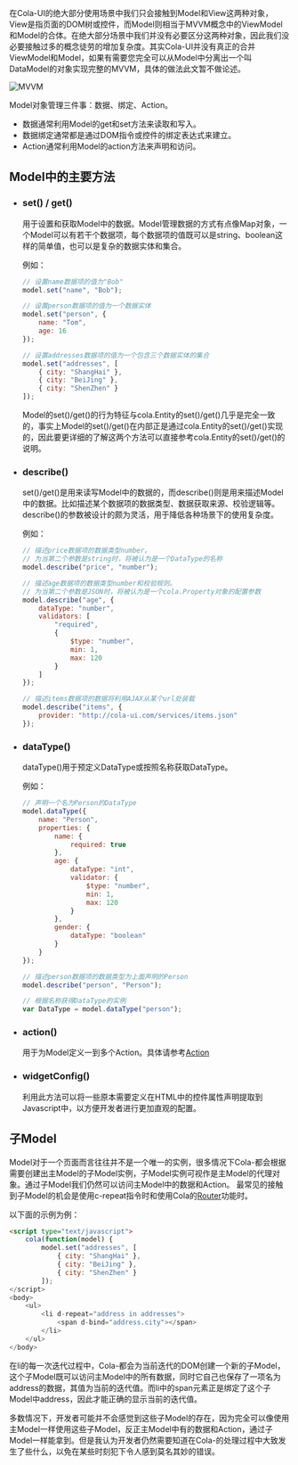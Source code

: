 在Cola-UI的绝大部分使用场景中我们只会接触到Model和View这两种对象，View是指页面的DOM树或控件，而Model则相当于MVVM概念中的ViewModel和Model的合体。在绝大部分场景中我们并没有必要区分这两种对象，因此我们没必要接触过多的概念徒劳的增加复杂度。其实Cola-UI并没有真正的合并ViewModel和Model，如果有需要您完全可以从Model中分离出一个叫DataModel的对象实现完整的MVVM，具体的做法此文暂不做论述。

![MVVM](/resources/images/docs/mvvm.png)

Model对象管理三件事：数据、绑定、Action。

* 数据通常利用Model的get和set方法来读取和写入。
* 数据绑定通常都是通过DOM指令或控件的绑定表达式来建立。
* Action通常利用Model的action方法来声明和访问。

## Model中的主要方法

* ### set() / get()
    用于设置和获取Model中的数据。Model管理数据的方式有点像Map对象，一个Model可以有若干个数据项，每个数据项的值既可以是string、boolean这样的简单值，也可以是复杂的数据实体和集合。

    例如：
    ```javascript
    // 设置name数据项的值为"Bob"
    model.set("name", "Bob");

    // 设置person数据项的值为一个数据实体
    model.set("person", {
        name: "Tom",
        age: 16
    });

    // 设置addresses数据项的值为一个包含三个数据实体的集合
    model.set("addresses", [
        { city: "ShangHai" },
        { city: "BeiJing" },
        { city: "ShenZhen" }
    ]);
    ```

    Model的set()/get()的行为特征与cola.Entity的set()/get()几乎是完全一致的，事实上Model的set()/get()在内部正是通过cola.Entity的set()/get()实现的，因此要更详细的了解这两个方法可以直接参考cola.Entity的set()/get()的说明。

* ### describe()
    set()/get()是用来读写Model中的数据的，而describe()则是用来描述Model中的数据。比如描述某个数据项的数据类型、数据获取来源、校验逻辑等。describe()的参数被设计的颇为灵活，用于降低各种场景下的使用复杂度。

    例如：
    ```javascript
    // 描述price数据项的数据类型number。
    // 为当第二个参数是string时，将被认为是一个DataType的名称
    model.describe("price", "number");

    // 描述age数据项的数据类型number和校验规则。
    // 为当第二个参数是JSON时，将被认为是一个cola.Property对象的配置参数
    model.describe("age", {
        dataType: "number",
        validators: [
            "required",
            {
                $type: "number",
                min: 1,
                max: 120
            }
        ]
    });

    // 描述items数据项的数据将利用AJAX从某个url处装载
    model.describe("items", {
        provider: "http://cola-ui.com/services/items.json"
    });
    ```

* ### dataType()
    dataType()用于预定义DataType或按照名称获取DataType。

    例如：
    ```javascript
    // 声明一个名为Person的DataType
    model.dataType({
        name: "Person",
        properties: {
            name: {
                required: true
            },
            age: {
                dataType: "int",
                validator: {
                    $type: "number",
                    min: 1,
                    max: 120
                }
            },
            gender: {
                dataType: "boolean"
            }
        }
    });

    // 描述person数据项的数据类型为上面声明的Person
    model.describe("person", "Person");

    // 根据名称获得DataType的实例
    var DataType = model.dataType("person");
    ```

* ### action()
    用于为Model定义一到多个Action。具体请参考[Action](action)

* ### widgetConfig()
    利用此方法可以将一些原本需要定义在HTML中的控件属性声明提取到Javascript中，以方便开发者进行更加直观的配置。

## 子Model
Model对于一个页面而言往往并不是一个唯一的实例，很多情况下Cola-都会根据需要创建出主Model的子Model实例，子Model实例可视作是主Model的代理对象。通过子Model我们仍然可以访问主Model中的数据和Action。
最常见的接触到子Model的机会是使用c-repeat指令时和使用Cola的[Router](router)功能时。

以下面的示例为例：
```html
<script type="text/javascript">
    cola(function(model) {
        model.set("addresses", [
            { city: "ShangHai" },
            { city: "BeiJing" },
            { city: "ShenZhen" }
        ]);
</script>
<body>
    <ul>
        <li d-repeat="address in addresses">
            <span d-bind="address.city"></span>
        </li>
    </ul>
</body>
```
在li的每一次迭代过程中，Cola-都会为当前迭代的DOM创建一个新的子Model，这个子Model既可以访问主Model中的所有数据，同时它自己也保存了一项名为address的数据，其值为当前的迭代值。而li中的span元素正是绑定了这个子Model中address，因此才能正确的显示当前的迭代值。

多数情况下，开发者可能并不会感觉到这些子Model的存在，因为完全可以像使用主Model一样使用这些子Model，反正主Model中有的数据和Action，通过子Model一样能拿到。但是我认为开发者仍然需要知道在Cola-的处理过程中大致发生了些什么，以免在某些时刻犯下令人感到莫名其妙的错误。


